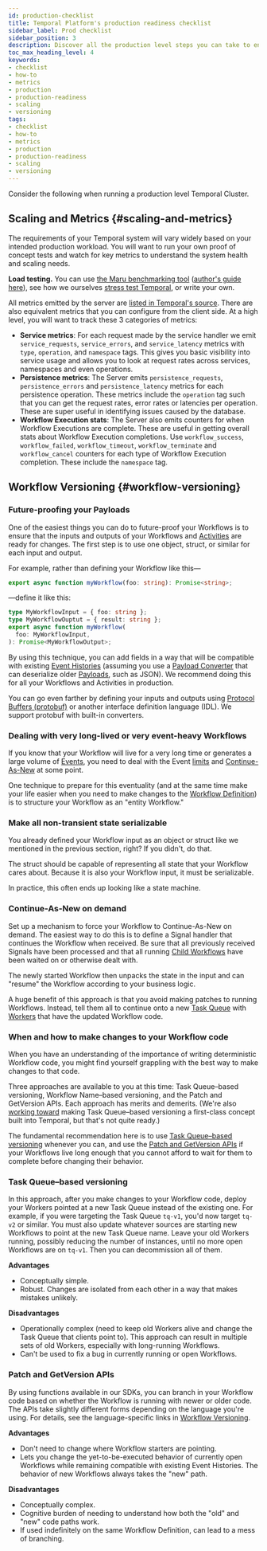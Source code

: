 ```yaml
---
id: production-checklist
title: Temporal Platform's production readiness checklist
sidebar_label: Prod checklist
sidebar_position: 3
description: Discover all the production level steps you can take to ensure a smooth deployment.
toc_max_heading_level: 4
keywords:
- checklist
- how-to
- metrics
- production
- production-readiness
- scaling
- versioning
tags:
- checklist
- how-to
- metrics
- production
- production-readiness
- scaling
- versioning
---
```


<!-- THIS FILE IS GENERATED. DO NOT EDIT THIS FILE DIRECTLY -->

Consider the following when running a production level Temporal Cluster.

## Scaling and Metrics {#scaling-and-metrics}

The requirements of your Temporal system will vary widely based on your intended production workload.
You will want to run your own proof of concept tests and watch for key metrics to understand the system health and scaling needs.

**Load testing.** You can use [the Maru benchmarking tool](https://github.com/temporalio/maru/) ([author's guide here](https://mikhail.io/2021/03/maru-load-testing-tool-for-temporal-workflows/)), see how we ourselves [stress test Temporal](https://temporal.io/blog/temporal-deep-dive-stress-testing/), or write your own.

All metrics emitted by the server are [listed in Temporal's source](https://github.com/temporalio/temporal/blob/main/common/metrics/defs.go).
There are also equivalent metrics that you can configure from the client side.
At a high level, you will want to track these 3 categories of metrics:

- **Service metrics**: For each request made by the service handler we emit `service_requests`, `service_errors`, and `service_latency` metrics with `type`, `operation`, and `namespace` tags.
  This gives you basic visibility into service usage and allows you to look at request rates across services, namespaces and even operations.
- **Persistence metrics**: The Server emits `persistence_requests`, `persistence_errors` and `persistence_latency` metrics for each persistence operation.
  These metrics include the `operation` tag such that you can get the request rates, error rates or latencies per operation.
  These are super useful in identifying issues caused by the database.
- **Workflow Execution stats**: The Server also emits counters for when Workflow Executions are complete.
  These are useful in getting overall stats about Workflow Execution completions.
  Use `workflow_success`, `workflow_failed`, `workflow_timeout`, `workflow_terminate` and `workflow_cancel` counters for each type of Workflow Execution completion.
  These include the `namespace` tag.

## Workflow Versioning {#workflow-versioning}

### Future-proofing your Payloads

One of the easiest things you can do to future-proof your Workflows is to ensure that the inputs and outputs of your Workflows and [Activities](/activities) are ready for changes.
The first step is to use one object, struct, or similar for each input and output.

For example, rather than defining your Workflow like this—

```typescript
export async function myWorkflow(foo: string): Promise<string>;
```

—define it like this:

```typescript
type MyWorkflowInput = { foo: string };
type MyWorkflowOuptut = { result: string };
export async function myWorkflow(
  foo: MyWorkflowInput,
): Promise<MyWorkflowOutput>;
```

By using this technique, you can add fields in a way that will be compatible with existing [Event Histories](/workflows#event-history) (assuming you use a [Payload Converter](/dataconversion#payload-converter) that can deserialize older [Payloads](/dataconversion#payload), such as JSON).
We recommend doing this for all your Workflows and Activities in production.

You can go even farther by defining your inputs and outputs using [Protocol Buffers (protobuf)](https://protobuf.dev/) or another interface definition language (IDL).
We support protobuf with built-in converters.

### Dealing with very long-lived or very event-heavy Workflows

If you know that your Workflow will live for a very long time or generates a large volume of [Events](/workflows#event), you need to deal with the Event [limits](/workflows#limits) and [Continue-As-New](/workflows#continue-as-new) at some point.

One technique to prepare for this eventuality (and at the same time make your life easier when you need to make changes to the [Workflow Definition](/workflows#workflow-definition)) is to structure your Workflow as an "entity Workflow."

### Make all non-transient state serializable

You already defined your Workflow input as an object or struct like we mentioned in the previous section, right?
If you didn't, do that.

The struct should be capable of representing all state that your Workflow cares about.
Because it is also your Workflow input, it must be serializable.

In practice, this often ends up looking like a state machine.

### Continue-As-New on demand

Set up a mechanism to force your Workflow to Continue-As-New on demand.
The easiest way to do this is to define a Signal handler that continues the Workflow when received.
Be sure that all previously received Signals have been processed and that all running [Child Workflows](/workflows#child-workflow) have been waited on or otherwise dealt with.

The newly started Workflow then unpacks the state in the input and can "resume" the Workflow according to your business logic.

A huge benefit of this approach is that you avoid making patches to running Workflows.
Instead, tell them all to continue onto a new [Task Queue](/workers#task-queue) with [Workers](/workers) that have the updated Workflow code.

### When and how to make changes to your Workflow code

When you have an understanding of the importance of writing deterministic Workflow code, you might find yourself grappling with the best way to make changes to that code.

Three approaches are available to you at this time: Task Queue–based versioning, Workflow Name–based versioning, and the Patch and GetVersion APIs.
Each approach has merits and demerits.
(We're also [working toward](https://github.com/temporalio/proposals/blob/master/versioning/worker-versions.md) making Task Queue–based versioning a first-class concept built into Temporal, but that's not quite ready.)

The fundamental recommendation here is to use [Task Queue–based versioning](#task-queuebased-versioning) whenever you can, and use the [Patch and GetVersion APIs](#patch-and-getversion-apis) if your Workflows live long enough that you cannot afford to wait for them to complete before changing their behavior.

### Task Queue–based versioning

In this approach, after you make changes to your Workflow code, deploy your Workers pointed at a new Task Queue instead of the existing one.
For example, if you were targeting the Task Queue `tq-v1`, you'd now target `tq-v2` or similar.
You must also update whatever sources are starting new Workflows to point at the new Task Queue name.
Leave your old Workers running, possibly reducing the number of instances, until no more open Workflows are on `tq-v1`.
Then you can decommission all of them.

**Advantages**

- Conceptually simple.
- Robust.
  Changes are isolated from each other in a way that makes mistakes unlikely.

**Disadvantages**

- Operationally complex (need to keep old Workers alive and change the Task Queue that clients point to).
  This approach can result in multiple sets of old Workers, especially with long-running Workflows.
- Can't be used to fix a bug in currently running or open Workflows.

### Patch and GetVersion APIs

By using functions available in our SDKs, you can branch in your Workflow code based on whether the Workflow is running with newer or older code.
The APIs take slightly different forms depending on the language you're using.
For details, see the language-specific links in [Workflow Versioning](/workflows#workflow-versioning).

**Advantages**

- Don't need to change where Workflow starters are pointing.
- Lets you change the yet-to-be-executed behavior of currently open Workflows while remaining compatible with existing Event Histories.
  The behavior of new Workflows always takes the "new" path.

**Disadvantages**

- Conceptually complex.
- Cognitive burden of needing to understand how both the "old" and "new" code paths work.
- If used indefinitely on the same Workflow Definition, can lead to a mess of branching.

